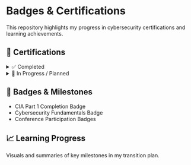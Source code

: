 # Badges & Certifications
This repository highlights my progress in cybersecurity certifications and learning achievements.


## 🧾 Certifications

<details>
  <summary>✅ Completed</summary>

- Cybersecurity Fundamentals
- [Add any other completed certifications here]

</details>

<details>
  <summary>🚧 In Progress / Planned</summary>

- Certified Internal Auditor (CIA) — In Progress
- Security+ — Planned
- [Add any other planned certifications here]

</details>

## 🏅 Badges & Milestones
- CIA Part 1 Completion Badge
- Cybersecurity Fundamentals Badge
- Conference Participation Badges

## 📈 Learning Progress
Visuals and summaries of key milestones in my transition plan.
